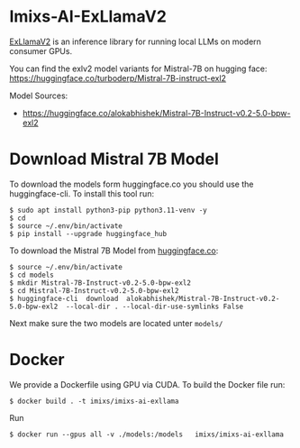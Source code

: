 # Imixs-AI-ExLlamaV2

[ExLlamaV2](https://github.com/turboderp/exllamav2)  is an inference library for running local LLMs on modern consumer GPUs.

You can find the exlv2 model variants for Mistral-7B on hugging face: https://huggingface.co/turboderp/Mistral-7B-instruct-exl2


Model Sources:

 - https://huggingface.co/alokabhishek/Mistral-7B-Instruct-v0.2-5.0-bpw-exl2



# Download Mistral 7B Model

To download the models form huggingface.co you should use the huggingface-cli. To install this tool  run:

```
$ sudo apt install python3-pip python3.11-venv -y
$ cd
$ source ~/.env/bin/activate
$ pip install --upgrade huggingface_hub
```


To download the Mistral 7B Model from [huggingface.co](https://huggingface.co/alokabhishek/Mistral-7B-Instruct-v0.2-5.0-bpw-exl2): 

```
$ source ~/.env/bin/activate
$ cd models
$ mkdir Mistral-7B-Instruct-v0.2-5.0-bpw-exl2
$ cd Mistral-7B-Instruct-v0.2-5.0-bpw-exl2
$ huggingface-cli  download  alokabhishek/Mistral-7B-Instruct-v0.2-5.0-bpw-exl2  --local-dir . --local-dir-use-symlinks False
```

Next make sure the two models are located unter `models/`





# Docker

We provide a Dockerfile using GPU via CUDA. To build the Docker file run:

    $ docker build . -t imixs/imixs-ai-exllama

Run

    $ docker run --gpus all -v ./models:/models   imixs/imixs-ai-exllama



